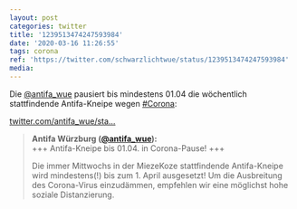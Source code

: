 ```yaml
---
layout: post
categories: twitter
title: '1239513474247593984'
date: '2020-03-16 11:26:55'
tags: corona
ref: 'https://twitter.com/schwarzlichtwue/status/1239513474247593984'
media:
---
```

Die [@antifa_wue](https://twitter.com/antifa_wue) pausiert bis mindestens 01.04 die wöchentlich stattfindende Antifa-Kneipe wegen [#Corona](/t/corona):

[twitter.com/antifa_wue/sta…](https://twitter.com/antifa_wue/status/1239512775342374917?s=19)
> <b>Antifa Würzburg ([@antifa_wue](https://twitter.com/antifa_wue)):</b>  
>+++ Antifa-Kneipe bis 01.04. in Corona-Pause! +++  
>  
>  
>  
>Die immer Mittwochs in der MiezeKoze stattfindende Antifa-Kneipe wird mindestens(!) bis zum 1. April ausgesetzt! Um die Ausbreitung des Corona-Virus einzudämmen, empfehlen wir eine möglichst hohe soziale Distanzierung.  

